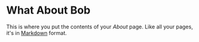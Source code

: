 # What About Bob

This is where you put the contents of your *About* page. Like all your pages, it's in [Markdown](https://guides.github.com/features/mastering-markdown/) format.

